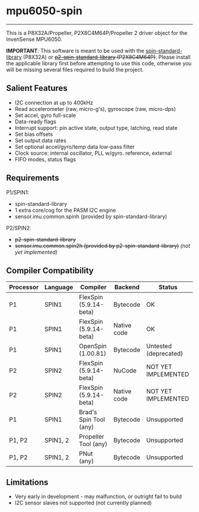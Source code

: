 # mpu6050-spin 
--------------

This is a P8X32A/Propeller, P2X8C4M64P/Propeller 2 driver object for the InvenSense MPU6050.

**IMPORTANT**: This software is meant to be used with the [spin-standard-library](https://github.com/avsa242/spin-standard-library) (P8X32A) or ~~[p2-spin-standard-library](https://github.com/avsa242/p2-spin-standard-library) (P2X8C4M64P)~~. Please install the applicable library first before attempting to use this code, otherwise you will be missing several files required to build the project.

## Salient Features

* I2C connection at up to 400kHz
* Read accelerometer (raw, micro-g's), gyroscope (raw, micro-dps)
* Set accel, gyro full-scale
* Data-ready flags
* Interrupt support: pin active state, output type, latching, read state
* Set bias offsets
* Set output data rates
* Set optional accel/gyro/temp data low-pass filter
* Clock source: internal oscillator, PLL w/gyro. reference, external
* FIFO modes, status flags

## Requirements

P1/SPIN1:
* spin-standard-library
* 1 extra core/cog for the PASM I2C engine
* sensor.imu.common.spinh (provided by spin-standard-library)

P2/SPIN2:
* ~~p2-spin-standard-library~~
* ~~sensor.imu.common.spin2h (provided by p2-spin-standard-library)~~ _(not yet implemented)_

## Compiler Compatibility

| Processor | Language | Compiler               | Backend     | Status                |
|-----------|----------|------------------------|-------------|-----------------------|
| P1        | SPIN1    | FlexSpin (5.9.14-beta) | Bytecode    | OK                    |
| P1        | SPIN1    | FlexSpin (5.9.14-beta) | Native code | OK                    |
| P1        | SPIN1    | OpenSpin (1.00.81)     | Bytecode    | Untested (deprecated) |
| P2        | SPIN2    | FlexSpin (5.9.14-beta) | NuCode      | NOT YET IMPLEMENTED   |
| P2        | SPIN2    | FlexSpin (5.9.14-beta) | Native code | NOT YET IMPLEMENTED   |
| P1        | SPIN1    | Brad's Spin Tool (any) | Bytecode    | Unsupported           |
| P1, P2    | SPIN1, 2 | Propeller Tool (any)   | Bytecode    | Unsupported           |
| P1, P2    | SPIN1, 2 | PNut (any)             | Bytecode    | Unsupported           |

## Limitations

* Very early in development - may malfunction, or outright fail to build
* I2C sensor slaves not supported (not currently planned)

